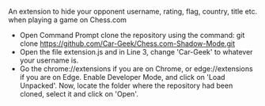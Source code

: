 An extension to hide your opponent username, rating, flag, country, title etc. when playing a game on Chess.com
* Open Command Prompt clone the repository using the command: git clone https://github.com/Car-Geek/Chess.com-Shadow-Mode.git
* Open the file extension.js and in Line 3, change 'Car-Geek' to whatever your username is.
* Go the chrome://extensions if you are on Chrome, or edge://extensions if you are on Edge. Enable Developer Mode, and click on 'Load Unpacked'. Now, locate the folder where the repository had been cloned, select  it and click on 'Open'.
